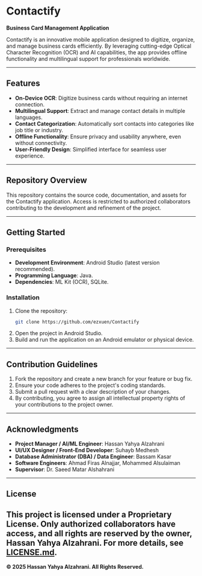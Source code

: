 # Contactify

**Business Card Management Application**

Contactify is an innovative mobile application designed to digitize, organize, and manage business cards efficiently. By leveraging cutting-edge Optical Character Recognition (OCR) and AI capabilities, the app provides offline functionality and multilingual support for professionals worldwide.

---

## Features
- **On-Device OCR**: Digitize business cards without requiring an internet connection.
- **Multilingual Support**: Extract and manage contact details in multiple languages.
- **Contact Categorization**: Automatically sort contacts into categories like job title or industry.
- **Offline Functionality**: Ensure privacy and usability anywhere, even without connectivity.
- **User-Friendly Design**: Simplified interface for seamless user experience.

---

## Repository Overview
This repository contains the source code, documentation, and assets for the Contactify application. Access is restricted to authorized collaborators contributing to the development and refinement of the project.

---

## Getting Started

### Prerequisites
- **Development Environment**: Android Studio (latest version recommended).
- **Programming Language**: Java.
- **Dependencies**: ML Kit (OCR), SQLite.

### Installation
1. Clone the repository:
   ```bash
   git clone https://github.com/ezxuen/Contactify
   ```
2. Open the project in Android Studio.
3. Build and run the application on an Android emulator or physical device.

---

## Contribution Guidelines
1. Fork the repository and create a new branch for your feature or bug fix.
2. Ensure your code adheres to the project's coding standards.
3. Submit a pull request with a clear description of your changes.
4. By contributing, you agree to assign all intellectual property rights of your contributions to the project owner.

---
## Acknowledgments
- **Project Manager / AI/ML Engineer**: Hassan Yahya Alzahrani
- **UI/UX Designer / Front-End Developer**: Suhayb Medhesh
- **Database Administrator (DBA) / Data Engineer**: Bassam Kasar
- **Software Engineers**: Ahmad Firas Alnajjar, Mohammed Alsulaiman
- **Supervisor**: Dr. Saeed Matar Alshahrani

---
## License
This project is licensed under a **Proprietary License**. Only authorized collaborators have access, and all rights are reserved by the owner, Hassan Yahya Alzahrani. For more details, see [LICENSE.md](./LICENSE.md).
---

**© 2025 Hassan Yahya Alzahrani. All Rights Reserved.**
